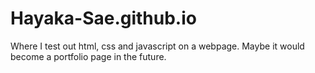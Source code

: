 # Hayaka-Sae.github.io
Where I test out html, css and javascript on a webpage. Maybe it would become a portfolio page in the future.